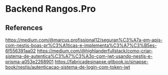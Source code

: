 # Backend Rangos.Pro

## References

<https://medium.com/@marcus.profissional12/seguran%C3%A7a-em-apis-com-nestjs-boas-pr%C3%A1ticas-e-implementa%C3%A7%C3%B5es-6f556391aa02>
<https://medium.com/@highlanderfullstack/como-criar-sistema-de-autentica%C3%A7%C3%A3o-com-jwt-usando-nestjs-e-prisma-a053e2268901>
<https://fabricadesinapse.gitbook.io/sinapse-book/nestjs/autenticacao-sistema-de-login-com-token-jwt>
